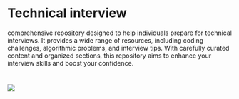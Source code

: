 # Technical interview
comprehensive repository designed to help individuals prepare for technical interviews. It provides a wide range of resources, including coding challenges, algorithmic problems, and interview tips. With carefully curated content and organized sections, this repository aims to enhance your interview skills and boost your confidence. 
#
![](https://contentstatic.techgig.com/photo/85900107.cms)

